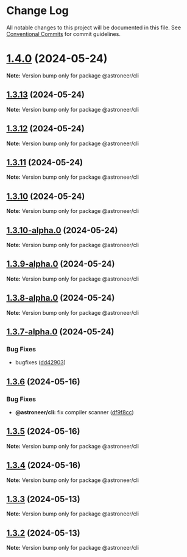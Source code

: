 # Change Log

All notable changes to this project will be documented in this file.
See [Conventional Commits](https://conventionalcommits.org) for commit guidelines.

# [1.4.0](https://github.com/astroneer-team/astroneer/compare/v1.3.13...v1.4.0) (2024-05-24)

**Note:** Version bump only for package @astroneer/cli





## [1.3.13](https://github.com/astroneer-team/astroneer/compare/v1.3.12...v1.3.13) (2024-05-24)

**Note:** Version bump only for package @astroneer/cli





## [1.3.12](https://github.com/astroneer-team/astroneer/compare/v1.3.10...v1.3.12) (2024-05-24)

**Note:** Version bump only for package @astroneer/cli





## [1.3.11](https://github.com/astroneer-team/astroneer/compare/v1.3.10...v1.3.11) (2024-05-24)

**Note:** Version bump only for package @astroneer/cli





## [1.3.10](https://github.com/astroneer-team/astroneer/compare/v1.3.10-alpha.0...v1.3.10) (2024-05-24)

**Note:** Version bump only for package @astroneer/cli





## [1.3.10-alpha.0](https://github.com/astroneer-team/astroneer/compare/v1.3.9-alpha.0...v1.3.10-alpha.0) (2024-05-24)

**Note:** Version bump only for package @astroneer/cli





## [1.3.9-alpha.0](https://github.com/astroneer-team/astroneer/compare/v1.3.8-alpha.0...v1.3.9-alpha.0) (2024-05-24)

**Note:** Version bump only for package @astroneer/cli





## [1.3.8-alpha.0](https://github.com/astroneer-team/astroneer/compare/v1.3.7-alpha.0...v1.3.8-alpha.0) (2024-05-24)

**Note:** Version bump only for package @astroneer/cli





## [1.3.7-alpha.0](https://github.com/astroneer-team/astroneer/compare/v1.3.6...v1.3.7-alpha.0) (2024-05-24)

### Bug Fixes

- bugfixes ([dd42903](https://github.com/astroneer-team/astroneer/commit/dd429030a5d84a0077cd6201be8ae8421c867d59))

## [1.3.6](https://github.com/astroneer-team/astroneer/compare/v1.1.2...v1.3.6) (2024-05-16)

### Bug Fixes

- **@astroneer/cli:** fix compiler scanner ([df9f8cc](https://github.com/astroneer-team/astroneer/commit/df9f8ccca7c433ffa9c6cd558c85b8965c431375))

## [1.3.5](https://github.com/astroneer-team/astroneer/compare/v1.1.2...v1.3.5) (2024-05-16)

**Note:** Version bump only for package @astroneer/cli

## [1.3.4](https://github.com/astroneer-team/astroneer/compare/v1.1.2...v1.3.4) (2024-05-16)

**Note:** Version bump only for package @astroneer/cli

## [1.3.3](https://github.com/astroneer-team/astroneer/compare/v1.1.2...v1.3.3) (2024-05-13)

**Note:** Version bump only for package @astroneer/cli

## [1.3.2](https://github.com/astroneer-team/astroneer/compare/v1.1.2...v1.3.2) (2024-05-13)

**Note:** Version bump only for package @astroneer/cli
